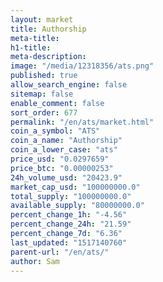 ```yaml
---
layout: market
title: Authorship
meta-title: 
h1-title: 
meta-description: 
image: "/media/12318356/ats.png"
published: true
allow_search_engine: false
sitemap: false
enable_comment: false
sort_order: 677
permalink: "/en/ats/market.html"
coin_a_symbol: "ATS"
coin_a_name: "Authorship"
coin_a_lower_case: "ats"
price_usd: "0.0297659"
price_btc: "0.00000253"
24h_volume_usd: "20423.9"
market_cap_usd: "100000000.0"
total_supply: "100000000.0"
available_supply: "80000000.0"
percent_change_1h: "-4.56"
percent_change_24h: "21.59"
percent_change_7d: "6.36"
last_updated: "1517140760"
parent-url: "/en/ats/"
author: Sam
---
```


